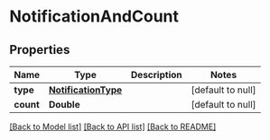 # NotificationAndCount
## Properties

| Name | Type | Description | Notes |
|------------ | ------------- | ------------- | -------------|
| **type** | [**NotificationType**](NotificationType.md) |  | [default to null] |
| **count** | **Double** |  | [default to null] |

[[Back to Model list]](../README.md#documentation-for-models) [[Back to API list]](../README.md#documentation-for-api-endpoints) [[Back to README]](../README.md)

